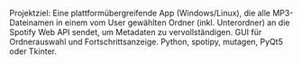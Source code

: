 <!-- Use this file to provide workspace-specific custom instructions to Copilot. For more details, visit https://code.visualstudio.com/docs/copilot/copilot-customization#_use-a-githubcopilotinstructionsmd-file -->

Projektziel: Eine plattformübergreifende App (Windows/Linux), die alle MP3-Dateinamen in einem vom User gewählten Ordner (inkl. Unterordner) an die Spotify Web API sendet, um Metadaten zu vervollständigen. GUI für Ordnerauswahl und Fortschrittsanzeige. Python, spotipy, mutagen, PyQt5 oder Tkinter.
